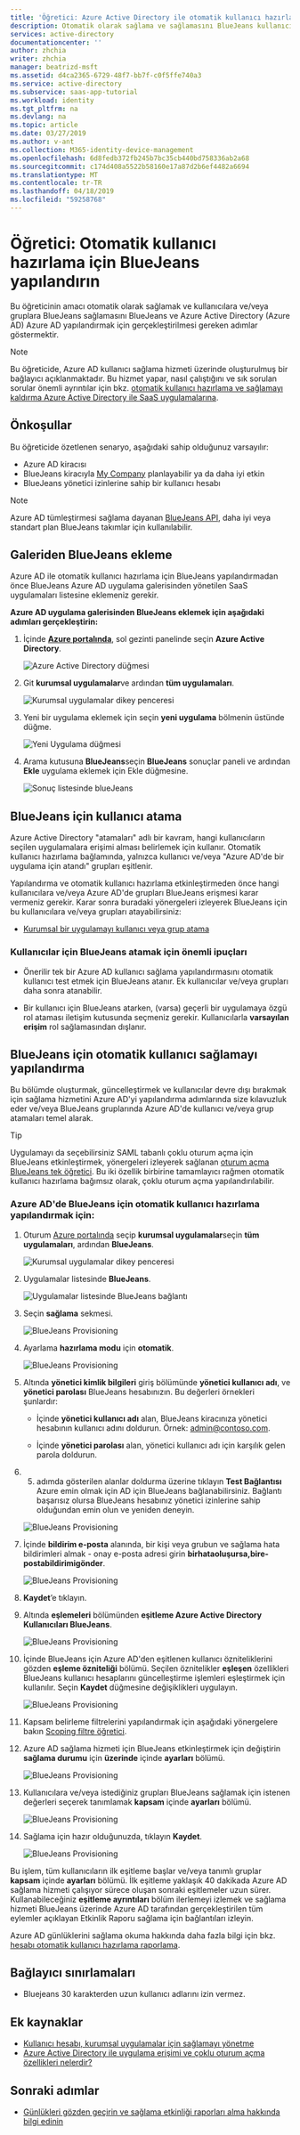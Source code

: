 ```yaml
---
title: 'Öğretici: Azure Active Directory ile otomatik kullanıcı hazırlama için BlueJeans yapılandırma | Microsoft Docs'
description: Otomatik olarak sağlama ve sağlamasını BlueJeans kullanıcı hesaplarını Azure Active Directory yapılandırmayı öğrenin.
services: active-directory
documentationcenter: ''
author: zhchia
writer: zhchia
manager: beatrizd-msft
ms.assetid: d4ca2365-6729-48f7-bb7f-c0f5ffe740a3
ms.service: active-directory
ms.subservice: saas-app-tutorial
ms.workload: identity
ms.tgt_pltfrm: na
ms.devlang: na
ms.topic: article
ms.date: 03/27/2019
ms.author: v-ant
ms.collection: M365-identity-device-management
ms.openlocfilehash: 6d8fedb372fb245b7bc35cb440bd758336ab2a68
ms.sourcegitcommit: c174d408a5522b58160e17a87d2b6ef4482a6694
ms.translationtype: MT
ms.contentlocale: tr-TR
ms.lasthandoff: 04/18/2019
ms.locfileid: "59258768"
---
```

# <a name="tutorial-configure-bluejeans-for-automatic-user-provisioning"></a>Öğretici: Otomatik kullanıcı hazırlama için BlueJeans yapılandırın

Bu öğreticinin amacı otomatik olarak sağlamak ve kullanıcılara ve/veya gruplara BlueJeans sağlamasını BlueJeans ve Azure Active Directory (Azure AD) Azure AD yapılandırmak için gerçekleştirilmesi gereken adımlar göstermektir.

> [!NOTE]
> Bu öğreticide, Azure AD kullanıcı sağlama hizmeti üzerinde oluşturulmuş bir bağlayıcı açıklanmaktadır. Bu hizmet yapar, nasıl çalıştığını ve sık sorulan sorular önemli ayrıntılar için bkz. [otomatik kullanıcı hazırlama ve sağlamayı kaldırma Azure Active Directory ile SaaS uygulamalarına](../manage-apps/user-provisioning.md).

## <a name="prerequisites"></a>Önkoşullar

Bu öğreticide özetlenen senaryo, aşağıdaki sahip olduğunuz varsayılır:

* Azure AD kiracısı
* BlueJeans kiracıyla [My Company](https://www.BlueJeans.com/pricing) planlayabilir ya da daha iyi etkin
* BlueJeans yönetici izinlerine sahip bir kullanıcı hesabı

> [!NOTE]
> Azure AD tümleştirmesi sağlama dayanan [BlueJeans API](https://BlueJeans.github.io/developer), daha iyi veya standart plan BlueJeans takımlar için kullanılabilir.

## <a name="adding-bluejeans-from-the-gallery"></a>Galeriden BlueJeans ekleme

Azure AD ile otomatik kullanıcı hazırlama için BlueJeans yapılandırmadan önce BlueJeans Azure AD uygulama galerisinden yönetilen SaaS uygulamaları listesine eklemeniz gerekir.

**Azure AD uygulama galerisinden BlueJeans eklemek için aşağıdaki adımları gerçekleştirin:**

1. İçinde  **[Azure portalında](https://portal.azure.com)**, sol gezinti panelinde seçin **Azure Active Directory**.

    ![Azure Active Directory düğmesi](common/select-azuread.png)

2. Git **kurumsal uygulamalar**ve ardından **tüm uygulamaları**.

    ![Kurumsal uygulamalar dikey penceresi](common/enterprise-applications.png)

3. Yeni bir uygulama eklemek için seçin **yeni uygulama** bölmenin üstünde düğme.

    ![Yeni Uygulama düğmesi](common/add-new-app.png)

4. Arama kutusuna **BlueJeans**seçin **BlueJeans** sonuçlar paneli ve ardından **Ekle** uygulama eklemek için Ekle düğmesine.

    ![Sonuç listesinde blueJeans](common/search-new-app.png)

## <a name="assigning-users-to-bluejeans"></a>BlueJeans için kullanıcı atama

Azure Active Directory "atamaları" adlı bir kavram, hangi kullanıcıların seçilen uygulamalara erişimi alması belirlemek için kullanır. Otomatik kullanıcı hazırlama bağlamında, yalnızca kullanıcı ve/veya "Azure AD'de bir uygulama için atandı" grupları eşitlenir.

Yapılandırma ve otomatik kullanıcı hazırlama etkinleştirmeden önce hangi kullanıcılara ve/veya Azure AD'de grupları BlueJeans erişmesi karar vermeniz gerekir. Karar sonra buradaki yönergeleri izleyerek BlueJeans için bu kullanıcılara ve/veya grupları atayabilirsiniz:

* [Kurumsal bir uygulamayı kullanıcı veya grup atama](../manage-apps/assign-user-or-group-access-portal.md)

### <a name="important-tips-for-assigning-users-to-bluejeans"></a>Kullanıcılar için BlueJeans atamak için önemli ipuçları

* Önerilir tek bir Azure AD kullanıcı sağlama yapılandırmasını otomatik kullanıcı test etmek için BlueJeans atanır. Ek kullanıcılar ve/veya grupları daha sonra atanabilir.

* Bir kullanıcı için BlueJeans atarken, (varsa) geçerli bir uygulamaya özgü rol ataması iletişim kutusunda seçmeniz gerekir. Kullanıcılarla **varsayılan erişim** rol sağlamasından dışlanır.

## <a name="configuring-automatic-user-provisioning-to-bluejeans"></a>BlueJeans için otomatik kullanıcı sağlamayı yapılandırma

Bu bölümde oluşturmak, güncelleştirmek ve kullanıcılar devre dışı bırakmak için sağlama hizmetini Azure AD'yi yapılandırma adımlarında size kılavuzluk eder ve/veya BlueJeans gruplarında Azure AD'de kullanıcı ve/veya grup atamaları temel alarak.

> [!TIP]
> Uygulamayı da seçebilirsiniz SAML tabanlı çoklu oturum açma için BlueJeans etkinleştirmek, yönergeleri izleyerek sağlanan [oturum açma BlueJeans tek öğretici](bluejeans-tutorial.md). Bu iki özellik birbirine tamamlayıcı rağmen otomatik kullanıcı hazırlama bağımsız olarak, çoklu oturum açma yapılandırılabilir.

### <a name="to-configure-automatic-user-provisioning-for-bluejeans-in-azure-ad"></a>Azure AD'de BlueJeans için otomatik kullanıcı hazırlama yapılandırmak için:

1. Oturum [Azure portalında](https://portal.azure.com) seçip **kurumsal uygulamalar**seçin **tüm uygulamaları**, ardından **BlueJeans**.

    ![Kurumsal uygulamalar dikey penceresi](common/enterprise-applications.png)

2. Uygulamalar listesinde **BlueJeans**.

    ![Uygulamalar listesinde BlueJeans bağlantı](common/all-applications.png)

3. Seçin **sağlama** sekmesi.

    ![BlueJeans Provisioning](./media/bluejeans-provisioning-tutorial/BluejeansProvisioningTab.png)

4. Ayarlama **hazırlama modu** için **otomatik**.

    ![BlueJeans Provisioning](./media/bluejeans-provisioning-tutorial/Bluejeans1.png)

5. Altında **yönetici kimlik bilgileri** giriş bölümünde **yönetici kullanıcı adı**, ve **yönetici parolası** BlueJeans hesabınızın. Bu değerleri örnekleri şunlardır:

   * İçinde **yönetici kullanıcı adı** alan, BlueJeans kiracınıza yönetici hesabının kullanıcı adını doldurun. Örnek: admin@contoso.com.

   * İçinde **yönetici parolası** alan, yönetici kullanıcı adı için karşılık gelen parola doldurun.

6. 5. adımda gösterilen alanlar doldurma üzerine tıklayın **Test Bağlantısı** Azure emin olmak için AD için BlueJeans bağlanabilirsiniz. Bağlantı başarısız olursa BlueJeans hesabınız yönetici izinlerine sahip olduğundan emin olun ve yeniden deneyin.

    ![BlueJeans Provisioning](./media/bluejeans-provisioning-tutorial/BluejeansTestConnection.png)

7. İçinde **bildirim e-posta** alanında, bir kişi veya grubun ve sağlama hata bildirimleri almak - onay e-posta adresi girin **birhataoluşursa,bire-postabildirimigönder**.

    ![BlueJeans Provisioning](./media/bluejeans-provisioning-tutorial/BluejeansNotificationEmail.png)

8. **Kaydet**’e tıklayın.

9. Altında **eşlemeleri** bölümünden **eşitleme Azure Active Directory Kullanıcıları BlueJeans**.

    ![BlueJeans Provisioning](./media/bluejeans-provisioning-tutorial/BluejeansMapping.png)

10. İçinde BlueJeans için Azure AD'den eşitlenen kullanıcı özniteliklerini gözden **eşleme özniteliği** bölümü. Seçilen öznitelikler **eşleşen** özellikleri BlueJeans kullanıcı hesaplarını güncelleştirme işlemleri eşleştirmek için kullanılır. Seçin **Kaydet** düğmesine değişiklikleri uygulayın.

    ![BlueJeans Provisioning](./media/bluejeans-provisioning-tutorial/BluejeansUserMappingAtrributes.png)

11. Kapsam belirleme filtrelerini yapılandırmak için aşağıdaki yönergelere bakın [Scoping filtre öğretici](../manage-apps/define-conditional-rules-for-provisioning-user-accounts.md).

12. Azure AD sağlama hizmeti için BlueJeans etkinleştirmek için değiştirin **sağlama durumu** için **üzerinde** içinde **ayarları** bölümü.

    ![BlueJeans Provisioning](./media/bluejeans-provisioning-tutorial/BluejeansProvisioningStatus.png)

13. Kullanıcılara ve/veya istediğiniz grupları BlueJeans sağlamak için istenen değerleri seçerek tanımlamak **kapsam** içinde **ayarları** bölümü.

    ![BlueJeans Provisioning](./media/bluejeans-provisioning-tutorial/UserGroupSelection.png)

14. Sağlama için hazır olduğunuzda, tıklayın **Kaydet**.

    ![BlueJeans Provisioning](./media/bluejeans-provisioning-tutorial/SaveProvisioning.png)

Bu işlem, tüm kullanıcıların ilk eşitleme başlar ve/veya tanımlı gruplar **kapsam** içinde **ayarları** bölümü. İlk eşitleme yaklaşık 40 dakikada Azure AD sağlama hizmeti çalışıyor sürece oluşan sonraki eşitlemeler uzun sürer. Kullanabileceğiniz **eşitleme ayrıntıları** bölüm ilerlemeyi izlemek ve sağlama hizmeti BlueJeans üzerinde Azure AD tarafından gerçekleştirilen tüm eylemler açıklayan Etkinlik Raporu sağlama için bağlantıları izleyin.

Azure AD günlüklerini sağlama okuma hakkında daha fazla bilgi için bkz. [hesabı otomatik kullanıcı hazırlama raporlama](../manage-apps/check-status-user-account-provisioning.md).

## <a name="connector-limitations"></a>Bağlayıcı sınırlamaları

* Bluejeans 30 karakterden uzun kullanıcı adlarını izin vermez.

## <a name="additional-resources"></a>Ek kaynaklar

* [Kullanıcı hesabı, kurumsal uygulamalar için sağlamayı yönetme](../manage-apps/configure-automatic-user-provisioning-portal.md)
* [Azure Active Directory ile uygulama erişimi ve çoklu oturum açma özellikleri nelerdir?](../manage-apps/what-is-single-sign-on.md)

## <a name="next-steps"></a>Sonraki adımlar

* [Günlükleri gözden geçirin ve sağlama etkinliği raporları alma hakkında bilgi edinin](../manage-apps/check-status-user-account-provisioning.md)

<!--Image references-->

[1]: ./media/bluejeans-provisioning-tutorial/tutorial_general_01.png
[2]: ./media/bluejeans-tutorial/tutorial_general_02.png
[3]: ./media/bluejeans-tutorial/tutorial_general_03.png
